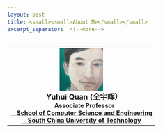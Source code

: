 ```yaml
---
layout: post
title: <small><small>About Me</small></small>
excerpt_separator:  <!--more-->
---
```

<table>
<tbody>
<tr>
<th><img src="https://github.com/Dofboom/Dofboom.github.io/raw/master/images/2.jpg" alt="" width="100" align="center" /><br />
<span style="font-size: 120%;"><strong> &ensp; Yuhui Quan</strong> (全宇晖） </span><br />
<span style="font-size: 100%;">&ensp; &nbsp;Associate Professor <a href="http://www.scut.edu.cn/cs/"><br> &ensp;&nbsp; School of Computer Science and Engineering</a></span><br />
<span style="font-size: 100%;"> <a href="https://www.scut.edu.cn">&ensp;&nbsp; South China University of Technology</a><br />
</span></th>
</tr>
</tbody>
</table>